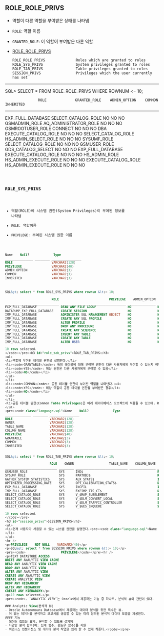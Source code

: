 <h2 id="role_role_privs">ROLE_ROLE_PRIVS</h2>
<ul>
<li><p>역할이 다른 역할을 부여받은 상태를 나타냄</p>
</li>
<li><p><code>ROLE</code>: 역할 이름</p>
</li>
<li><p><code>GRANTED_ROLE</code>: 이 역할이 부여받은 다른 역할</p>
</li>
<li><p><a href="https://docs.oracle.com/en/database/oracle/oracle-database/19/refrn/ROLE_ROLE_PRIVS.html">ROLE_ROLE_PRIVS</a></p>
<pre><code class="language-SQL">ROLE_ROLE_PRIVS              Roles which are granted to roles
ROLE_SYS_PRIVS               System privileges granted to roles
ROLE_TAB_PRIVS               Table privileges granted to roles
SESSION_PRIVS                Privileges which the user currently has set
</code></pre>
</li>
</ul>
<hr />
<p>SQL&gt; SELECT * FROM ROLE_ROLE_PRIVS WHERE ROWNUM &lt;= 10;</p>
<pre><code>               ROLE             GRANTED_ROLE    ADMIN_OPTION    COMMON    INHERITED</code></pre><hr />
<p>EXP_FULL_DATABASE       SELECT_CATALOG_ROLE      NO              NO        NO
GSMADMIN_ROLE           AQ_ADMINISTRATOR_ROLE    NO              NO        NO
GSMROOTUSER_ROLE        CONNECT                  NO              NO        NO
DBA                     EXECUTE_CATALOG_ROLE     NO              NO        NO
SELECT_CATALOG_ROLE     HS_ADMIN_SELECT_ROLE     NO              NO        NO
SYSUMF_ROLE             SELECT_CATALOG_ROLE      NO              NO        NO
GSMUSER_ROLE            GDS_CATALOG_SELECT       NO              NO        NO
EXP_FULL_DATABASE       EXECUTE_CATALOG_ROLE     NO              NO        NO
HS_ADMIN_ROLE           HS_ADMIN_EXECUTE_ROLE    NO              NO        NO
EXECUTE_CATALOG_ROLE    HS_ADMIN_EXECUTE_ROLE    NO              NO        NO</p>
<pre><code>

### ROLE_SYS_PRIVS
- 역할(ROLE)에 시스템 권한(System Privileges)이 부여된 정보를 나타냄
- `ROLE`: 역할이름
- `PRIVILEGE`: 부여된 시스템 권한 이름

```sql
Name    Null?             Type
_______________ ________ ________________
ROLE                     VARCHAR2(128)
PRIVILEGE                VARCHAR2(40)
ADMIN_OPTION             VARCHAR2(3)
COMMON                   VARCHAR2(3)
INHERITED                VARCHAR2(3)



SQL&gt; select * from ROLE_SYS_PRIVS where rownum &lt;= 10;

                         ROLE                           PRIVILEGE    ADMIN_OPTION    COMMON    INHERITED
_____________________________ ___________________________________ _______________ _________ ____________
EXP_FULL_DATABASE             READ ANY FILE GROUP                 NO              NO        NO
DATAPUMP_EXP_FULL_DATABASE    CREATE SESSION                      NO              NO        NO
IMP_FULL_DATABASE             ADMINISTER SQL MANAGEMENT OBJECT    NO              NO        NO
IMP_FULL_DATABASE             CREATE ANY SQL PROFILE              NO              NO        NO
IMP_FULL_DATABASE             ALTER PROFILE                       NO              NO        NO
IMP_FULL_DATABASE             DROP ANY PROCEDURE                  NO              NO        NO
IMP_FULL_DATABASE             CREATE ANY SEQUENCE                 NO              NO        NO
IMP_FULL_DATABASE             INSERT ANY TABLE                    NO              NO        NO
IMP_FULL_DATABASE             CREATE ANY TABLE                    NO              NO        NO
IMP_FULL_DATABASE             ALTER USER                          NO              NO        NO

10 rows selected.
</code></pre><h3 id="role_tab_privs">ROLE_TAB_PRIVS</h3>
<ul>
<li>역할에 부여된 테이블 권한을 설명한다.</li>
<li><code>GRANTABLE</code>: 특정 테이블에 대해 부여된 권한이 다른 사용자에게 부여할 수 있는지 여부를 나타낸다.<ul>
<li><code>YES</code>: 해당 권한은 다른 사용자에게 부여할 수 있음</li>
<li><code>NO</code></li>
</ul>
</li>
<li><code>COMMON</code>: 공통 테이블 권한이 부여된 역할을 나타낸다.<ul>
<li><code>YES</code>: 해당 역할이 공통 테이블 권한을 부여받은 경우</li>
<li><code>NO</code></li>
</ul>
</li>
<li>공통 테이블 권한(Common Table Privileges)은 여러 데이터베이스 오브젝트에 적용될 수 있으며, ROLE_TAB_PRIVS 뷰에서 역할에 부여된 테이블 권한을 관리하는 데 사용된다.</li>
</ul>
<pre><code class="language-sql">Name    Null?             Type
______________ ________ ________________
ROLE                    VARCHAR2(128)
OWNER                   VARCHAR2(128)
TABLE_NAME              VARCHAR2(128)
COLUMN_NAME             VARCHAR2(128)
PRIVILEGE               VARCHAR2(40)
GRANTABLE               VARCHAR2(3)
COMMON                  VARCHAR2(3)
INHERITED               VARCHAR2(3)


SQL&gt; select * from ROLE_TAB_PRIVS where rownum &lt;= 10;

                        ROLE    OWNER                   TABLE_NAME    COLUMN_NAME    PRIVILEGE    GRANTABLE    COMMON    INHERITED
____________________________ ________ ____________________________ ______________ ____________ ____________ _________ ____________
GSMUSER_ROLE                 SYS      IND$                                        READ         NO           NO        NO      
SYSUMF_ROLE                  SYS      PARTOBJ$                                    READ         NO           NO        NO      
GATHER_SYSTEM_STATISTICS     SYS      AUX_STATS$                                  INSERT       NO           NO        NO      
OPTIMIZER_PROCESSING_RATE    SYS      OPT_CALIBRATION_STATS$                      DELETE       NO           NO        NO      
EXP_FULL_DATABASE            SYS      INCFIL                                      INSERT       NO           NO        NO      
IMP_FULL_DATABASE            SYS      EXPIMP_TTS_CT$                              DELETE       NO           NO        NO      
SELECT_CATALOG_ROLE          SYS      V_$MAP_SUBELEMENT                           SELECT       NO           NO        NO      
SELECT_CATALOG_ROLE          SYS      V_$DLM_CONVERT_LOCAL                        SELECT       NO           NO        NO      
SELECT_CATALOG_ROLE          SYS      V_$DLM_TRAFFIC_CONTROLLER                   SELECT       NO           NO        NO      
SELECT_CATALOG_ROLE          SYS      V_$GES_ENQUEUE                              SELECT       NO           NO        NO      

10 rows selected.
</code></pre>
<h3 id="session_privs">SESSION_PRIVS</h3>
<ul>
<li>현재 사용자가 사용할 수 있는 시스템 권한을 설명한다.<pre><code class="language-sql">Name       Null?            Type</code></pre>
</li>
</ul>
<hr />
<p>PRIVILEGE    NOT NULL    VARCHAR2(40)</p>
<p>SQL&gt; select * from SESSION_PRIVS where rownum &lt;= 10;</p>
<pre><code>                   PRIVILEGE</code></pre><hr />
<p>TEXT DATASTORE ACCESS
WRITE ANY ANALYTIC VIEW CACHE
READ ANY ANALYTIC VIEW CACHE
DROP ANY ANALYTIC VIEW
ALTER ANY ANALYTIC VIEW
CREATE ANY ANALYTIC VIEW
CREATE ANALYTIC VIEW
DROP ANY HIERARCHY
ALTER ANY HIERARCHY
CREATE ANY HIERARCHY</p>
<p>10 rows selected.</p>
<pre><code>- `ANALYTIC VIEW`는 Oracle에서 제공하는 기능 중 하나로, 분석적 뷰와 관련이 있다.

### Analytic View(분석적 뷰)
- Oracle Autonomouns Database에서 제공하는 데이터 분석을 위한 특수한 뷰.
- 이 뷰는 데이터를 분석하고 보고서를 생성할 수 있는 미리 정의된 분석적 데이터 모델을 제공한다.
#### 기능
- 데이터 집합을 요약, 분석할 수 있도록 설계됨
- 다양한 분석 함수(예: 집계 함수, 윈도우 함수)를 지원
- 비즈니스 인텔리전스 및 데이터 분석 작업을 쉽게 할 수 있게 해준다.</code></pre>